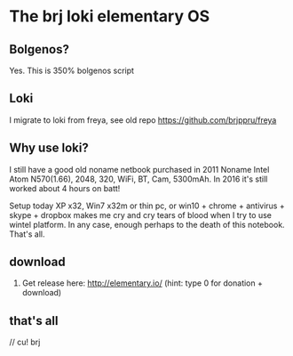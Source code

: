 
# The brj loki elementary OS

## Bolgenos?

Yes. This is 350% bolgenos script

## Loki

I migrate to loki from freya, see old repo https://github.com/brjppru/freya

## Why use loki?

I still have a good old noname netbook purchased in 2011 
Noname Intel Atom N570(1.66), 2048, 320, WiFi, BT, Cam, 5300mAh.
In 2016 it's still worked about 4 hours on batt!

Setup today XP x32, Win7 x32m or thin pc, or win10 + chrome + antivirus + skype + dropbox makes me cry and cry tears of blood when I try to use wintel platform.
In any case, enough perhaps to the death of this notebook. 
That's all.

## download

  1. Get release here: http://elementary.io/ (hint: type 0 for donation + download)

## that's all

// cu! brj
